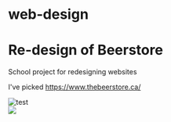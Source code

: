 # web-design

<h1> Re-design of Beerstore </h1>

School project for redesigning websites

I've picked https://www.thebeerstore.ca/

![test](https://media.giphy.com/media/9FK23ych2PJONe1j7e/giphy.gif)
<br/>
![](screenshots/screencapture-file-Volumes-media-Semester2-WEB-DESIGN-final-project-index-html-2021-02-10-20_51_49.png)

